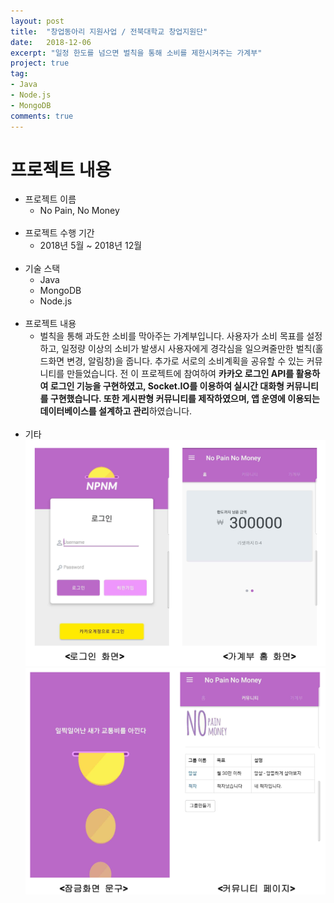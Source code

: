 ```yaml
---
layout: post
title:  "창업동아리 지원사업 / 전북대학교 창업지원단"
date:   2018-12-06
excerpt: "일정 한도를 넘으면 벌칙을 통해 소비를 제한시켜주는 가계부"
project: true
tag:
- Java
- Node.js
- MongoDB
comments: true
---
```


# 프로젝트 내용
* 프로젝트 이름
    * No Pain, No Money  
    <br/>
* 프로젝트 수행 기간
    * 2018년 5월 ~ 2018년 12월  
    <br/>
* 기술 스택
    * Java
    * MongoDB                
    * Node.js                
    <br/>
* 프로젝트 내용
    * 벌칙을 통해 과도한 소비를 막아주는 가계부입니다. 
    사용자가 소비 목표를 설정하고, 일정량 이상의 소비가 발생시 사용자에게 경각심을 일으켜줄만한 벌칙(홀드화면 변경, 알림창)을 줍니다. 
    추가로  서로의 소비계획을 공유할 수 있는 커뮤니티를 만들었습니다. 
    전 이 프로젝트에 참여하여 **카카오 로그인 API를 활용하여 로그인 기능을 구현하였고, 
    Socket.IO를 이용하여 실시간 대화형 커뮤니티를 구현했습니다. 
    또한 게시판형 커뮤니티를 제작하였으며, 앱 운영에 이용되는 데이터베이스를 설계하고 관리**하였습니다.  
    <br/> 
* 기타   
    <div>
        <img src="../assets/img/Portfolio/NoPain1.png">  
        <br/>
        <img src="../assets/img/Portfolio/NoPain2.png">  
    </div>  

